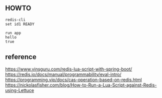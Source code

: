 ## HOWTO

    redis-cli
    set id1 READY

    run app
    hello
    true

## reference
https://www.vinsguru.com/redis-lua-script-with-spring-boot/
https://redis.io/docs/manual/programmability/eval-intro/
https://programming.vip/docs/cas-operation-based-on-redis.html
https://nickolasfisher.com/blog/How-to-Run-a-Lua-Script-against-Redis-using-Lettuce
